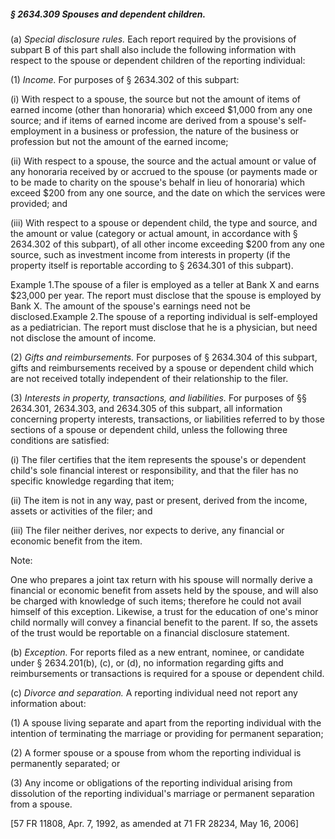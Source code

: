 ##### § 2634.309 Spouses and dependent children. #####

(a) *Special disclosure rules.* Each report required by the provisions of subpart B of this part shall also include the following information with respect to the spouse or dependent children of the reporting individual:

(1) *Income.* For purposes of § 2634.302 of this subpart:

(i) With respect to a spouse, the source but not the amount of items of earned income (other than honoraria) which exceed $1,000 from any one source; and if items of earned income are derived from a spouse's self-employment in a business or profession, the nature of the business or profession but not the amount of the earned income;

(ii) With respect to a spouse, the source and the actual amount or value of any honoraria received by or accrued to the spouse (or payments made or to be made to charity on the spouse's behalf in lieu of honoraria) which exceed $200 from any one source, and the date on which the services were provided; and

(iii) With respect to a spouse or dependent child, the type and source, and the amount or value (category or actual amount, in accordance with § 2634.302 of this subpart), of all other income exceeding $200 from any one source, such as investment income from interests in property (if the property itself is reportable according to § 2634.301 of this subpart).

Example 1.The spouse of a filer is employed as a teller at Bank X and earns $23,000 per year. The report must disclose that the spouse is employed by Bank X. The amount of the spouse's earnings need not be disclosed.Example 2.The spouse of a reporting individual is self-employed as a pediatrician. The report must disclose that he is a physician, but need not disclose the amount of income.

(2) *Gifts and reimbursements.* For purposes of § 2634.304 of this subpart, gifts and reimbursements received by a spouse or dependent child which are not received totally independent of their relationship to the filer.

(3) *Interests in property, transactions, and liabilities.* For purposes of §§ 2634.301, 2634.303, and 2634.305 of this subpart, all information concerning property interests, transactions, or liabilities referred to by those sections of a spouse or dependent child, unless the following three conditions are satisfied:

(i) The filer certifies that the item represents the spouse's or dependent child's sole financial interest or responsibility, and that the filer has no specific knowledge regarding that item;

(ii) The item is not in any way, past or present, derived from the income, assets or activities of the filer; and

(iii) The filer neither derives, nor expects to derive, any financial or economic benefit from the item.

Note:

One who prepares a joint tax return with his spouse will normally derive a financial or economic benefit from assets held by the spouse, and will also be charged with knowledge of such items; therefore he could not avail himself of this exception. Likewise, a trust for the education of one's minor child normally will convey a financial benefit to the parent. If so, the assets of the trust would be reportable on a financial disclosure statement.

(b) *Exception.* For reports filed as a new entrant, nominee, or candidate under § 2634.201(b), (c), or (d), no information regarding gifts and reimbursements or transactions is required for a spouse or dependent child.

(c) *Divorce and separation.* A reporting individual need not report any information about:

(1) A spouse living separate and apart from the reporting individual with the intention of terminating the marriage or providing for permanent separation;

(2) A former spouse or a spouse from whom the reporting individual is permanently separated; or

(3) Any income or obligations of the reporting individual arising from dissolution of the reporting individual's marriage or permanent separation from a spouse.

[57 FR 11808, Apr. 7, 1992, as amended at 71 FR 28234, May 16, 2006]